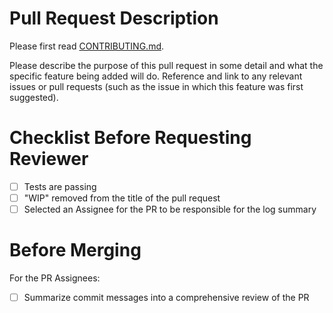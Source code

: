 # Pull Request Description

Please first read [CONTRIBUTING.md](https://github.com/diana-hep/pyhf/tree/master/CONTRIBUTING.md).

Please describe the purpose of this pull request in some detail and what the specific feature being added will do. Reference and link to any relevant issues or pull requests (such as the issue in which this feature was first suggested).

# Checklist Before Requesting Reviewer

- [ ] Tests are passing
- [ ] "WIP" removed from the title of the pull request
- [ ] Selected an Assignee for the PR to be responsible for the log summary

# Before Merging

For the PR Assignees:

- [ ] Summarize commit messages into a comprehensive review of the PR

